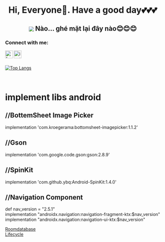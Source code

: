 <h1 align="center"> Hi, Everyone🐾. Have a good day💕💕💕 </h1>

<h2 align="center"> <img src="https://user-images.githubusercontent.com/71754731/143772295-3cbff4c7-6b31-4591-a452-d97a0d7ff83c.gif" with="100" heigh="100" align="center"> Nào... ghé mặt lại đây nào😊😊😊 </h2>
  
### Connect with me: 
[<img align="left" alt="facebook" width="25px" src="https://cdn-icons-png.flaticon.com/512/5968/5968764.png" />][facebook]
[<img align="left" alt="instagram" width="25px" src="https://cdn-icons-png.flaticon.com/512/2111/2111463.png" />][instagram]
  
<br/> <br/>

[![Top Langs](https://github-readme-stats.vercel.app/api/top-langs/?username=TaHieu279&layout=compact&theme=radical)](https://github.com/TaHieu279)

  
[facebook]: https://www.facebook.com/TaHieu2709/
[instagram]: https://www.instagram.com/tvh279/

<br/>
<h1> implement libs android </h1>
<h2> //BottemSheet Image Picker </h2>
implementation 'com.kroegerama:bottomsheet-imagepicker:1.1.2'

<h2> //Gson </h2>
implementation 'com.google.code.gson:gson:2.8.9'
  
<h2> //SpinKit </h2>
implementation 'com.github.ybq:Android-SpinKit:1.4.0'

<h2> //Navigation Component </h2>
def nav_version = "2.5.1" <br/>
implementation "androidx.navigation:navigation-fragment-ktx:$nav_version" <br/>
implementation "androidx.navigation:navigation-ui-ktx:$nav_version" <br/>

[Roomdatabase](src="https://developer.android.com/training/data-storage/room") <br/>
[Lifecycle](https://developer.android.com/jetpack/androidx/releases/lifecycle#declaring_dependencies) <br/>

